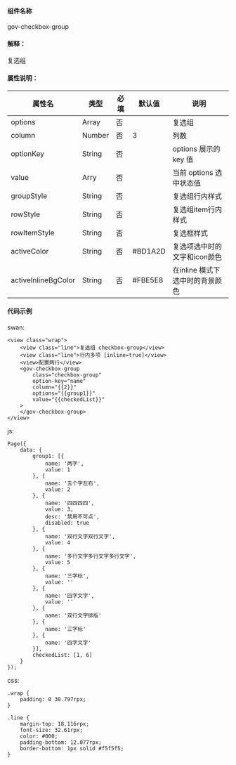 #### 组件名称
gov-checkbox-group

#### 解释：
复选组

#### 属性说明：
|属性名 | 类型 | 必填 | 默认值 |说明 |
|---|---|---|---|---|
|options |Array |否||复选组|
|column |Number |否|3|列数|
|optionKey |String |否||options 展示的key 值|
|value |Arry |否||当前 options 选中状态值|
|groupStyle |String |否||复选组行内样式|
|rowStyle |String |否||复选组item行内样式|
|rowItemStyle |String |否||复选框样式|
|activeColor |String |否|#BD1A2D|复选项选中时的文字和icon颜色|
|activeInlineBgColor |String |否|#FBE5E8|在inline 模式下选中时的背景颜色|

#### 代码示例
swan:
```
<view class="wrap">
    <view class="line">复选组 checkbox-group</view>
    <view class="line">行内多项 [inline=true]</view>
    <view>配置两行</view>
    <gov-checkbox-group
        class="checkbox-group"
        option-key="name"
        column="{{2}}"
        options="{{group1}}"
        value="{{checkedList}}"
    >
    </gov-checkbox-group>
</view>
```
js:
```
Page({
    data: {
        group1: [{
            name: '两字',
            value: 1
        }, {
            name: '五个字左右',
            value: 2
        }, {
            name: '四四四四',
            value: 3,
            desc: '禁用不可点',
            disabled: true
        }, {
            name: '双行文字双行文字',
            value: 4
        }, {
            name: '多行文字多行文字多行文字',
            value: 5
        }, {
            name: '三字标',
            value: ''
        }, {
            name: '四字文字',
            value: ''
        }, {
            name: '双行文字排版'
        }, {
            name: '三字标'
        }, {
            name: '四字文字'
        }],
        checkedList: [1, 6]
    }
});
```
css:
```
.wrap {
    padding: 0 30.797rpx;
}

.line {
    margin-top: 18.116rpx;
    font-size: 32.61rpx;
    color: #000;
    padding-bottom: 12.077rpx;
    border-bottom: 1px solid #f5f5f5;
}
```